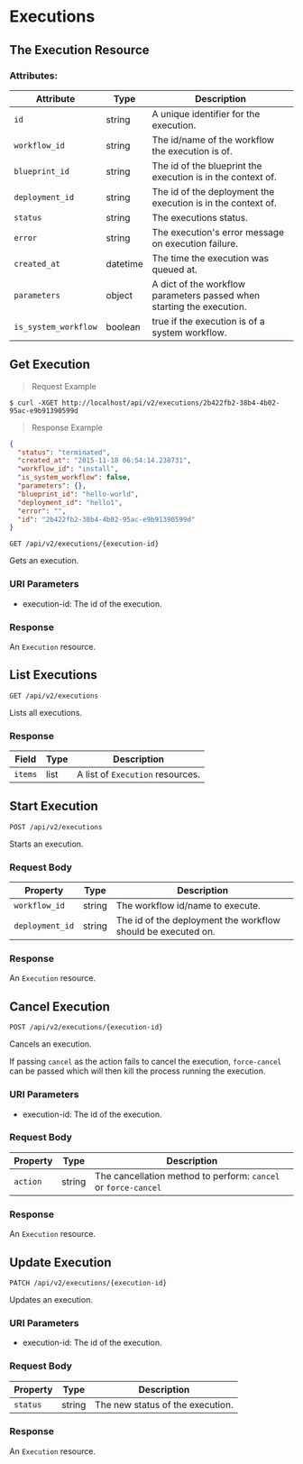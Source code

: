 # Executions

## The Execution Resource

### Attributes:

Attribute | Type | Description
--------- | ------- | -------
`id` | string | A unique identifier for the execution.
`workflow_id` | string | The id/name of the workflow the execution is of.
`blueprint_id` | string | The id of the blueprint the execution is in the context of.
`deployment_id` | string | The id of the deployment the execution is in the context of.
`status` | string | The executions status.
`error` | string | The execution's error message on execution failure.
`created_at` | datetime | The time the execution was queued at.
`parameters` | object | A dict of the workflow parameters passed when starting the execution.
`is_system_workflow` | boolean | true if the execution is of a system workflow.


## Get Execution

> Request Example

```shell
$ curl -XGET http://localhost/api/v2/executions/2b422fb2-38b4-4b02-95ac-e9b91390599d
```

> Response Example

```json
{
  "status": "terminated",
  "created_at": "2015-11-18 06:54:14.238731",
  "workflow_id": "install",
  "is_system_workflow": false,
  "parameters": {},
  "blueprint_id": "hello-world",
  "deployment_id": "hello1",
  "error": "",
  "id": "2b422fb2-38b4-4b02-95ac-e9b91390599d"
}
```


`GET /api/v2/executions/{execution-id}`

Gets an execution.

### URI Parameters
* execution-id: The id of the execution.

### Response
An `Execution` resource.



## List Executions
`GET /api/v2/executions`

Lists all executions.

### Response

Field | Type | Description
--------- | ------- | -------
`items` | list | A list of `Execution` resources.


## Start Execution
`POST /api/v2/executions`

Starts an execution.

### Request Body
Property | Type | Description
--------- | ------- | -----------
`workflow_id` | string | The workflow id/name to execute.
`deployment_id` | string | The id of the deployment the workflow should be executed on.

### Response
An `Execution` resource.


## Cancel Execution
`POST /api/v2/executions/{execution-id}`

Cancels an execution.

If passing `cancel` as the action fails to cancel the execution, `force-cancel` can be passed which will then kill the process running the execution.


### URI Parameters
* execution-id: The id of the execution.

### Request Body
Property | Type | Description
--------- | ------- | -----------
`action` | string | The cancellation method to perform: `cancel` or `force-cancel`

### Response
An `Execution` resource.


## Update Execution
`PATCH /api/v2/executions/{execution-id}`

Updates an execution.

### URI Parameters
* execution-id: The id of the execution.

### Request Body
Property | Type | Description
--------- | ------- | -----------
`status` | string | The new status of the execution.

### Response
An `Execution` resource.

